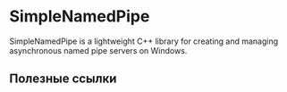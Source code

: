 # SimpleNamedPipe
SimpleNamedPipe is a lightweight C++ library for creating and managing asynchronous named pipe servers on Windows.


## Полезные ссылки
